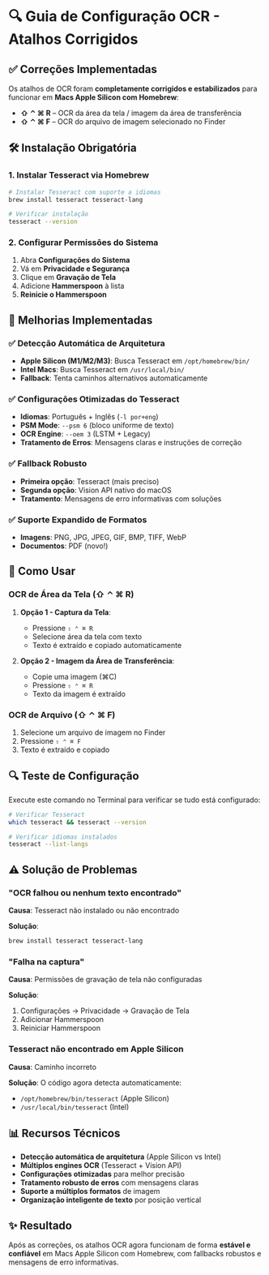 # 🔍 Guia de Configuração OCR - Atalhos Corrigidos

## ✅ Correções Implementadas

Os atalhos de OCR foram **completamente corrigidos e estabilizados** para funcionar em **Macs Apple Silicon com Homebrew**:

- **⇧ ⌃ ⌘ R** – OCR da área da tela / imagem da área de transferência
- **⇧ ⌃ ⌘ F** – OCR do arquivo de imagem selecionado no Finder

## 🛠️ Instalação Obrigatória

### 1. Instalar Tesseract via Homebrew

```bash
# Instalar Tesseract com suporte a idiomas
brew install tesseract tesseract-lang

# Verificar instalação
tesseract --version
```

### 2. Configurar Permissões do Sistema

1. Abra **Configurações do Sistema**
2. Vá em **Privacidade e Segurança**
3. Clique em **Gravação de Tela**
4. Adicione **Hammerspoon** à lista
5. **Reinicie o Hammerspoon**

## 🔧 Melhorias Implementadas

### ✅ Detecção Automática de Arquitetura
- **Apple Silicon (M1/M2/M3)**: Busca Tesseract em `/opt/homebrew/bin/`
- **Intel Macs**: Busca Tesseract em `/usr/local/bin/`
- **Fallback**: Tenta caminhos alternativos automaticamente

### ✅ Configurações Otimizadas do Tesseract
- **Idiomas**: Português + Inglês (`-l por+eng`)
- **PSM Mode**: `--psm 6` (bloco uniforme de texto)
- **OCR Engine**: `--oem 3` (LSTM + Legacy)
- **Tratamento de Erros**: Mensagens claras e instruções de correção

### ✅ Fallback Robusto
- **Primeira opção**: Tesseract (mais preciso)
- **Segunda opção**: Vision API nativo do macOS
- **Tratamento**: Mensagens de erro informativas com soluções

### ✅ Suporte Expandido de Formatos
- **Imagens**: PNG, JPG, JPEG, GIF, BMP, TIFF, WebP
- **Documentos**: PDF (novo!)

## 🚀 Como Usar

### OCR de Área da Tela (⇧ ⌃ ⌘ R)

1. **Opção 1 - Captura da Tela**:
   - Pressione `⇧ ⌃ ⌘ R`
   - Selecione área da tela com texto
   - Texto é extraído e copiado automaticamente

2. **Opção 2 - Imagem da Área de Transferência**:
   - Copie uma imagem (⌘C)
   - Pressione `⇧ ⌃ ⌘ R`
   - Texto da imagem é extraído

### OCR de Arquivo (⇧ ⌃ ⌘ F)

1. Selecione um arquivo de imagem no Finder
2. Pressione `⇧ ⌃ ⌘ F`
3. Texto é extraído e copiado

## 🔍 Teste de Configuração

Execute este comando no Terminal para verificar se tudo está configurado:

```bash
# Verificar Tesseract
which tesseract && tesseract --version

# Verificar idiomas instalados
tesseract --list-langs
```

## ⚠️ Solução de Problemas

### "OCR falhou ou nenhum texto encontrado"

**Causa**: Tesseract não instalado ou não encontrado

**Solução**:
```bash
brew install tesseract tesseract-lang
```

### "Falha na captura"

**Causa**: Permissões de gravação de tela não configuradas

**Solução**:
1. Configurações → Privacidade → Gravação de Tela
2. Adicionar Hammerspoon
3. Reiniciar Hammerspoon

### Tesseract não encontrado em Apple Silicon

**Causa**: Caminho incorreto

**Solução**: O código agora detecta automaticamente:
- `/opt/homebrew/bin/tesseract` (Apple Silicon)
- `/usr/local/bin/tesseract` (Intel)

## 📊 Recursos Técnicos

- **Detecção automática de arquitetura** (Apple Silicon vs Intel)
- **Múltiplos engines OCR** (Tesseract + Vision API)
- **Configurações otimizadas** para melhor precisão
- **Tratamento robusto de erros** com mensagens claras
- **Suporte a múltiplos formatos** de imagem
- **Organização inteligente de texto** por posição vertical

## ✨ Resultado

Após as correções, os atalhos OCR agora funcionam de forma **estável e confiável** em Macs Apple Silicon com Homebrew, com fallbacks robustos e mensagens de erro informativas.


